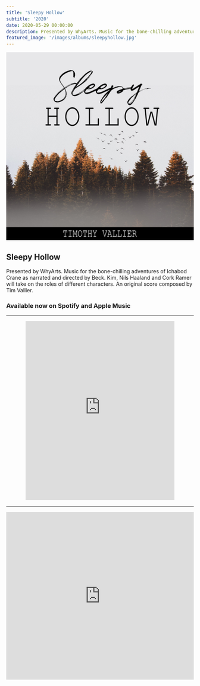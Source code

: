 ```yaml
---
title: 'Sleepy Hollow'
subtitle: '2020'
date: 2020-05-29 00:00:00
description: Presented by WhyArts. Music for the bone-chilling adventures of Ichabod Crane as narrated and directed by Beck. Kim, Nils Haaland and Cork Ramer will take on the roles of different characters. An original score composed by Tim Vallier.
featured_image: '/images/albums/sleepyhollow.jpg'
---
```


![](/images/albums/sleepyhollow.jpg)

## Sleepy Hollow

Presented by WhyArts. Music for the bone-chilling adventures of Ichabod Crane as narrated and directed by Beck. Kim, Nils Haaland and Cork Ramer will take on the roles of different characters. An original score composed by Tim Vallier.

### Available now on Spotify and Apple Music

---

<p align="center">

<iframe src="https://open.spotify.com/embed/album/0OKr1XFcXOwN1YGc9I44bS" width="400" height="480" frameborder="0" allowtransparency="true" allow="encrypted-media"></iframe>

</p>

---

<p align="center">

<iframe allow="autoplay *; encrypted-media *;" frameborder="0" height="450" style="width:100%;max-width:660px;overflow:hidden;background:transparent;" sandbox="allow-forms allow-popups allow-same-origin allow-scripts allow-storage-access-by-user-activation allow-top-navigation-by-user-activation" src="https://embed.music.apple.com/us/album/sleepy-hollow-original-radio-play-soundtrack/1513444136?app=music"></iframe>

</p>


